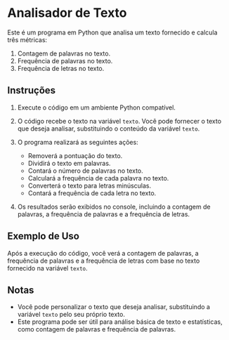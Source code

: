 # Analisador de Texto

Este é um programa em Python que analisa um texto fornecido e calcula três métricas:

1. Contagem de palavras no texto.
2. Frequência de palavras no texto.
3. Frequência de letras no texto.

## Instruções

1. Execute o código em um ambiente Python compatível.

2. O código recebe o texto na variável `texto`. Você pode fornecer o texto que deseja analisar, substituindo o conteúdo da variável `texto`.

3. O programa realizará as seguintes ações:
   - Removerá a pontuação do texto.
   - Dividirá o texto em palavras.
   - Contará o número de palavras no texto.
   - Calculará a frequência de cada palavra no texto.
   - Converterá o texto para letras minúsculas.
   - Contará a frequência de cada letra no texto.

4. Os resultados serão exibidos no console, incluindo a contagem de palavras, a frequência de palavras e a frequência de letras.

## Exemplo de Uso

Após a execução do código, você verá a contagem de palavras, a frequência de palavras e a frequência de letras com base no texto fornecido na variável `texto`.

## Notas

- Você pode personalizar o texto que deseja analisar, substituindo a variável `texto` pelo seu próprio texto.
- Este programa pode ser útil para análise básica de texto e estatísticas, como contagem de palavras e frequência de palavras.
